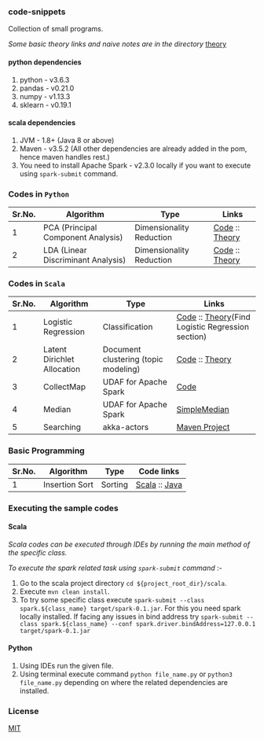 ### code-snippets
Collection of small programs.

_Some basic theory links and naive notes are in the directory_ [theory](https://github.com/Pratik-Barhate/code-snippets/tree/master/theory)

#### python dependencies
1. python - v3.6.3
2. pandas - v0.21.0
3. numpy - v1.13.3
4. sklearn - v0.19.1

#### scala dependencies
1. JVM - 1.8+ (Java 8 or above)
2. Maven - v3.5.2 (All other dependencies are already added in the pom, hence maven handles rest.)
3. You need to install Apache Spark - v2.3.0 locally if you want to execute using `spark-submit` command.

### Codes in `Python`

| Sr.No. | Algorithm                             | Type                     | Links                                              |
|--------|---------------------------------------|--------------------------|----------------------------------------------------|
| 1      | PCA (Principal Component Analysis)    | Dimensionality Reduction | [Code](https://github.com/Pratik-Barhate/code-snippets/blob/master/python/Principal_Component_Analysis/pca.py) ::  [Theory](https://github.com/Pratik-Barhate/code-snippets/blob/master/theory/PCA.md) |
| 2      | LDA (Linear Discriminant Analysis)    | Dimensionality Reduction | [Code](https://github.com/Pratik-Barhate/code-snippets/blob/master/python/Linear_Discriminant_Analysis/lda.py) ::  [Theory](https://github.com/Pratik-Barhate/code-snippets/blob/master/theory/LDA_Dimension_Reduction.md) |

### Codes in `Scala`

| Sr.No. | Algorithm                             | Type                     | Links                                              |
|--------|---------------------------------------|--------------------------|----------------------------------------------------|
| 1      | Logistic Regression                   | Classification           | [Code](https://github.com/PratikBarhate/code-snippets/blob/master/scala/spark/src/main/scala/io/github/pratikbarhate/spark/ml/LogisticReg.scala) :: [Theory](https://github.com/ujjwalkarn/Machine-Learning-Tutorials#topic)(Find Logistic Regression section) |
| 2      | Latent Dirichlet Allocation           | Document clustering (topic modeling) | [Code](https://github.com/PratikBarhate/code-snippets/blob/master/scala/spark/src/main/scala/io/github/pratikbarhate/spark/ml/LDADocClustering.scala) ::   [Theory](https://github.com/Pratik-Barhate/code-snippets/blob/master/theory/LDA_Custering.md) |
| 3      | CollectMap                            | UDAF for Apache Spark    | [Code](https://github.com/PratikBarhate/code-snippets/blob/master/scala/spark/src/main/scala/io/github/pratikbarhate/spark/udafs/CollectMap.scala) |
| 4      | Median                               | UDAF for Apache Spark    | [SimpleMedian](https://github.com/PratikBarhate/code-snippets/blob/master/scala/spark/src/main/scala/io/github/pratikbarhate/spark/udafs/SimpleMedian.scala) |
| 5      | Searching                              | akka-actors             | [Maven Project](https://github.com/PratikBarhate/code-snippets/blob/master/scala/textsearch) |

### Basic Programming
| Sr.No. | Algorithm                             | Type                     | Code links                                         |
|--------|---------------------------------------|--------------------------|----------------------------------------------------|
| 1      | Insertion Sort                        | Sorting                  | [Scala](https://github.com/PratikBarhate/code-snippets/blob/master/basics/src/main/scala/scalaprograms/sorting/InsertionSort.scala) :: [Java](https://github.com/PratikBarhate/code-snippets/blob/master/basics/src/main/java/javaprograms/sorting/InsertionSort.java) |

### Executing the sample codes
#### Scala
_Scala codes can be executed through IDEs by running the main method of the specific class._

_To execute the spark related task using `spark-submit` command_ :-
1. Go to the scala project directory `cd ${project_root_dir}/scala`.
2. Execute `mvn clean install`.
3. To try some specific class execute `spark-submit --class spark.${class_name} target/spark-0.1.jar`.
For this you need spark locally installed. If facing any issues in bind address try
`spark-submit --class spark.${class_name} --conf spark.driver.bindAddress=127.0.0.1 target/spark-0.1.jar`

#### Python
1. Using IDEs run the given file.
2. Using terminal execute command `python file_name.py` or `python3 file_name.py`
depending on where the related dependencies are installed.

### License
[MIT](https://github.com/Pratik-Barhate/code-snippets/blob/master/LICENSE)
